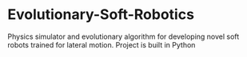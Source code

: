 # Evolutionary-Soft-Robotics
Physics simulator and evolutionary algorithm for developing novel soft robots trained for lateral motion. Project is built in Python
